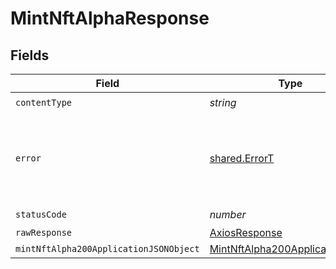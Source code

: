 # MintNftAlphaResponse


## Fields

| Field                                                                                       | Type                                                                                        | Required                                                                                    | Description                                                                                 |
| ------------------------------------------------------------------------------------------- | ------------------------------------------------------------------------------------------- | ------------------------------------------------------------------------------------------- | ------------------------------------------------------------------------------------------- |
| `contentType`                                                                               | *string*                                                                                    | :heavy_check_mark:                                                                          | N/A                                                                                         |
| `error`                                                                                     | [shared.ErrorT](../../models/shared/errort.md)                                              | :heavy_minus_sign:                                                                          | Invalid arguments, please make sure you're following the api specification.                 |
| `statusCode`                                                                                | *number*                                                                                    | :heavy_check_mark:                                                                          | N/A                                                                                         |
| `rawResponse`                                                                               | [AxiosResponse](https://axios-http.com/docs/res_schema)                                     | :heavy_minus_sign:                                                                          | N/A                                                                                         |
| `mintNftAlpha200ApplicationJSONObject`                                                      | [MintNftAlpha200ApplicationJSON](../../models/operations/mintnftalpha200applicationjson.md) | :heavy_minus_sign:                                                                          | Success.                                                                                    |